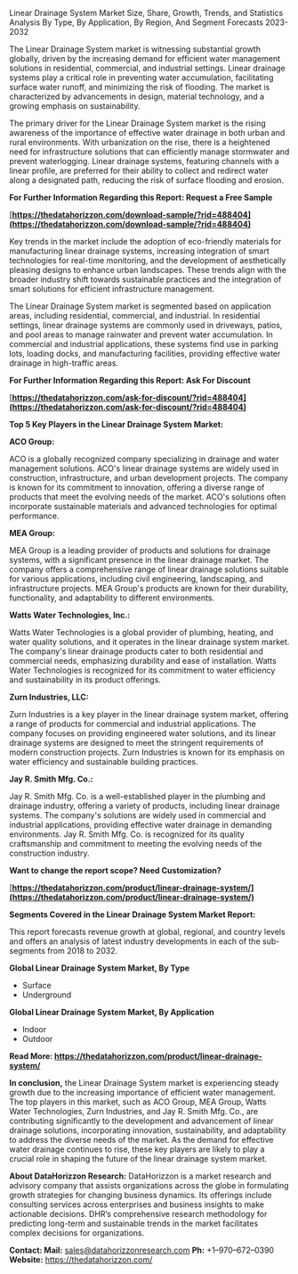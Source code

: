 ﻿Linear Drainage System Market Size, Share, Growth, Trends, and Statistics Analysis By Type, By Application, By Region, And Segment Forecasts 2023-2032

The Linear Drainage System market is witnessing substantial growth globally, driven by the increasing demand for efficient water management solutions in residential, commercial, and industrial settings. Linear drainage systems play a critical role in preventing water accumulation, facilitating surface water runoff, and minimizing the risk of flooding. The market is characterized by advancements in design, material technology, and a growing emphasis on sustainability.

The primary driver for the Linear Drainage System market is the rising awareness of the importance of effective water drainage in both urban and rural environments. With urbanization on the rise, there is a heightened need for infrastructure solutions that can efficiently manage stormwater and prevent waterlogging. Linear drainage systems, featuring channels with a linear profile, are preferred for their ability to collect and redirect water along a designated path, reducing the risk of surface flooding and erosion.

**For Further Information Regarding this Report: Request a Free Sample**

[**https://thedatahorizzon.com/download-sample/?rid=488404](https://thedatahorizzon.com/download-sample/?rid=488404)** 

Key trends in the market include the adoption of eco-friendly materials for manufacturing linear drainage systems, increasing integration of smart technologies for real-time monitoring, and the development of aesthetically pleasing designs to enhance urban landscapes. These trends align with the broader industry shift towards sustainable practices and the integration of smart solutions for efficient infrastructure management.

The Linear Drainage System market is segmented based on application areas, including residential, commercial, and industrial. In residential settings, linear drainage systems are commonly used in driveways, patios, and pool areas to manage rainwater and prevent water accumulation. In commercial and industrial applications, these systems find use in parking lots, loading docks, and manufacturing facilities, providing effective water drainage in high-traffic areas.

**For Further Information Regarding this Report: Ask For Discount**

[**https://thedatahorizzon.com/ask-for-discount/?rid=488404](https://thedatahorizzon.com/ask-for-discount/?rid=488404)** 

**Top 5 Key Players in the Linear Drainage System Market:**

**ACO Group:**

ACO is a globally recognized company specializing in drainage and water management solutions. ACO's linear drainage systems are widely used in construction, infrastructure, and urban development projects. The company is known for its commitment to innovation, offering a diverse range of products that meet the evolving needs of the market. ACO's solutions often incorporate sustainable materials and advanced technologies for optimal performance.

**MEA Group:**

MEA Group is a leading provider of products and solutions for drainage systems, with a significant presence in the linear drainage market. The company offers a comprehensive range of linear drainage solutions suitable for various applications, including civil engineering, landscaping, and infrastructure projects. MEA Group's products are known for their durability, functionality, and adaptability to different environments.

**Watts Water Technologies, Inc.:**

Watts Water Technologies is a global provider of plumbing, heating, and water quality solutions, and it operates in the linear drainage system market. The company's linear drainage products cater to both residential and commercial needs, emphasizing durability and ease of installation. Watts Water Technologies is recognized for its commitment to water efficiency and sustainability in its product offerings.

**Zurn Industries, LLC:**

Zurn Industries is a key player in the linear drainage system market, offering a range of products for commercial and industrial applications. The company focuses on providing engineered water solutions, and its linear drainage systems are designed to meet the stringent requirements of modern construction projects. Zurn Industries is known for its emphasis on water efficiency and sustainable building practices.

**Jay R. Smith Mfg. Co.:**

Jay R. Smith Mfg. Co. is a well-established player in the plumbing and drainage industry, offering a variety of products, including linear drainage systems. The company's solutions are widely used in commercial and industrial applications, providing effective water drainage in demanding environments. Jay R. Smith Mfg. Co. is recognized for its quality craftsmanship and commitment to meeting the evolving needs of the construction industry.

**Want to change the report scope? Need Customization?**

[**https://thedatahorizzon.com/product/linear-drainage-system/](https://thedatahorizzon.com/product/linear-drainage-system/)** 

**Segments Covered in the Linear Drainage System Market Report:**

This report forecasts revenue growth at global, regional, and country levels and offers an analysis of latest industry developments in each of the sub-segments from 2018 to 2032.

**Global Linear Drainage System Market, By Type**

- Surface
- Underground

**Global Linear Drainage System Market, By Application**

- Indoor
- Outdoor

**Read More: <https://thedatahorizzon.com/product/linear-drainage-system/>** 

**In conclusion,** the Linear Drainage System market is experiencing steady growth due to the increasing importance of efficient water management. The top players in this market, such as ACO Group, MEA Group, Watts Water Technologies, Zurn Industries, and Jay R. Smith Mfg. Co., are contributing significantly to the development and advancement of linear drainage solutions, incorporating innovation, sustainability, and adaptability to address the diverse needs of the market. As the demand for effective water drainage continues to rise, these key players are likely to play a crucial role in shaping the future of the linear drainage system market.

**About DataHorizzon Research:**DataHorizzon is a market research and advisory company that assists organizations across the globe in formulating growth strategies for changing business dynamics. Its offerings include consulting services across enterprises and business insights to make actionable decisions. DHR’s comprehensive research methodology for predicting long-term and sustainable trends in the market facilitates complex decisions for organizations.

**Contact:Mail:** sales@datahorizzonresearch.com**Ph:** +1–970–672–0390**Website:** https://thedatahorizzon.com/

